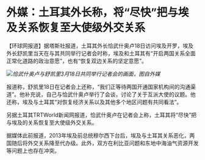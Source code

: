 # 外媒：土耳其外长称，将“尽快”把与埃及关系恢复至大使级外交关系

【环球网报道】据塔斯社报道，土耳其外长恰武什奥卢18日访问埃及开罗，埃及外长舒凯里当天在与其共同举行记者会时称，埃及和土耳其有“开启两国关系全面正常化道路的政治意愿”，也有“恢复双边关系的坚定意愿”。

![](https://inews.gtimg.com/om_bt/OQ4YAhPNpaVf2O31SJrjThYs15ALw_v8-imD7yQkYTVB4AA/1000)_恰武什奥卢与舒凯里3月18日共同举行记者会的画面，图自外媒_

报道称，舒凯里18日在记者会上还称，“我们正等待两国开通国家机构间的沟通渠道”。他补充说，自己与恰武什奥卢举行了会谈，讨论了关于互派大使的议题。他还称，埃及与土耳其“对恢复经济关系以及其他多个地区问题有共同看法”。

另据土耳其TRTWorld新闻网报道，恰武什奥卢在记者会上称，土耳其将“尽快”把与埃及的关系恢复至大使级外交关系。

据媒体此前报道，2013年埃及前总统穆尔西下台后，埃及与土耳其关系恶化，两国随后将外交关系降至代办级。此外，双方在利比亚问题和东地中海油气资源开发等问题上也存在冲突。

